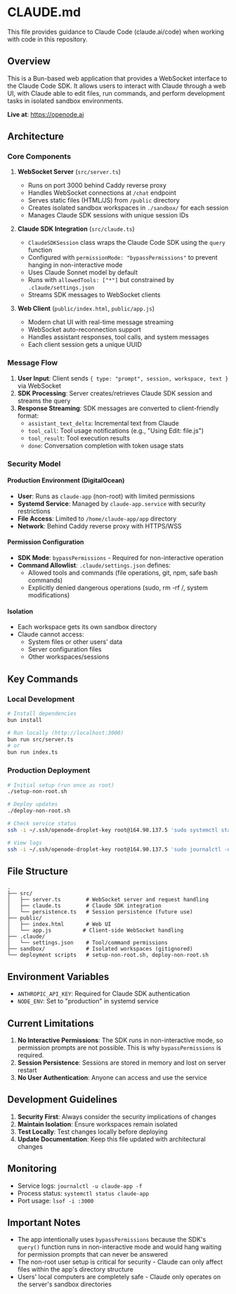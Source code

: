 # CLAUDE.md

This file provides guidance to Claude Code (claude.ai/code) when working with code in this repository.

## Overview

This is a Bun-based web application that provides a WebSocket interface to the Claude Code SDK. It allows users to interact with Claude through a web UI, with Claude able to edit files, run commands, and perform development tasks in isolated sandbox environments.

**Live at**: https://openode.ai

## Architecture

### Core Components

1. **WebSocket Server** (`src/server.ts`)
   - Runs on port 3000 behind Caddy reverse proxy
   - Handles WebSocket connections at `/chat` endpoint
   - Serves static files (HTML/JS) from `/public` directory
   - Creates isolated sandbox workspaces in `./sandbox/` for each session
   - Manages Claude SDK sessions with unique session IDs

2. **Claude SDK Integration** (`src/claude.ts`)
   - `ClaudeSDKSession` class wraps the Claude Code SDK using the `query` function
   - Configured with `permissionMode: "bypassPermissions"` to prevent hanging in non-interactive mode
   - Uses Claude Sonnet model by default
   - Runs with `allowedTools: ["*"]` but constrained by `.claude/settings.json`
   - Streams SDK messages to WebSocket clients

3. **Web Client** (`public/index.html`, `public/app.js`)
   - Modern chat UI with real-time message streaming
   - WebSocket auto-reconnection support
   - Handles assistant responses, tool calls, and system messages
   - Each client session gets a unique UUID

### Message Flow

1. **User Input**: Client sends `{ type: "prompt", session, workspace, text }` via WebSocket
2. **SDK Processing**: Server creates/retrieves Claude SDK session and streams the query
3. **Response Streaming**: SDK messages are converted to client-friendly format:
   - `assistant_text_delta`: Incremental text from Claude
   - `tool_call`: Tool usage notifications (e.g., "Using Edit: file.js")
   - `tool_result`: Tool execution results
   - `done`: Conversation completion with token usage stats

### Security Model

#### Production Environment (DigitalOcean)
- **User**: Runs as `claude-app` (non-root) with limited permissions
- **Systemd Service**: Managed by `claude-app.service` with security restrictions
- **File Access**: Limited to `/home/claude-app/app` directory
- **Network**: Behind Caddy reverse proxy with HTTPS/WSS

#### Permission Configuration
- **SDK Mode**: `bypassPermissions` - Required for non-interactive operation
- **Command Allowlist**: `.claude/settings.json` defines:
  - Allowed tools and commands (file operations, git, npm, safe bash commands)
  - Explicitly denied dangerous operations (sudo, rm -rf /, system modifications)

#### Isolation
- Each workspace gets its own sandbox directory
- Claude cannot access:
  - System files or other users' data
  - Server configuration files
  - Other workspaces/sessions

## Key Commands

### Local Development
```bash
# Install dependencies
bun install

# Run locally (http://localhost:3000)
bun run src/server.ts
# or
bun run index.ts
```

### Production Deployment
```bash
# Initial setup (run once as root)
./setup-non-root.sh

# Deploy updates
./deploy-non-root.sh

# Check service status
ssh -i ~/.ssh/openode-droplet-key root@164.90.137.5 'sudo systemctl status claude-app'

# View logs
ssh -i ~/.ssh/openode-droplet-key root@164.90.137.5 'sudo journalctl -u claude-app -f'
```

## File Structure

```
.
├── src/
│   ├── server.ts        # WebSocket server and request handling
│   ├── claude.ts        # Claude SDK integration
│   └── persistence.ts   # Session persistence (future use)
├── public/
│   ├── index.html       # Web UI
│   └── app.js          # Client-side WebSocket handling
├── .claude/
│   └── settings.json    # Tool/command permissions
├── sandbox/             # Isolated workspaces (gitignored)
└── deployment scripts   # setup-non-root.sh, deploy-non-root.sh
```

## Environment Variables

- `ANTHROPIC_API_KEY`: Required for Claude SDK authentication
- `NODE_ENV`: Set to "production" in systemd service

## Current Limitations

1. **No Interactive Permissions**: The SDK runs in non-interactive mode, so permission prompts are not possible. This is why `bypassPermissions` is required.
2. **Session Persistence**: Sessions are stored in memory and lost on server restart
3. **No User Authentication**: Anyone can access and use the service

## Development Guidelines

1. **Security First**: Always consider the security implications of changes
2. **Maintain Isolation**: Ensure workspaces remain isolated
3. **Test Locally**: Test changes locally before deploying
4. **Update Documentation**: Keep this file updated with architectural changes

## Monitoring

- Service logs: `journalctl -u claude-app -f`
- Process status: `systemctl status claude-app`
- Port usage: `lsof -i :3000`

## Important Notes

- The app intentionally uses `bypassPermissions` because the SDK's `query()` function runs in non-interactive mode and would hang waiting for permission prompts that can never be answered
- The non-root user setup is critical for security - Claude can only affect files within the app's directory structure
- Users' local computers are completely safe - Claude only operates on the server's sandbox directories